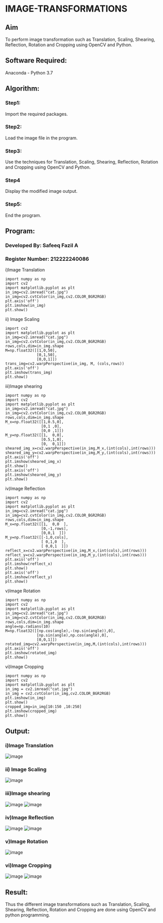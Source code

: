 # IMAGE-TRANSFORMATIONS


## Aim
To perform image transformation such as Translation, Scaling, Shearing, Reflection, Rotation and Cropping using OpenCV and Python.

## Software Required:
Anaconda - Python 3.7

## Algorithm:
### Step1:
Import the required packages.

### Step2:
Load the image file in the program.

### Step3:
Use the techniques for Translation, Scaling, Shearing, Reflection, Rotation and Cropping using OpenCV and Python.

### Step4
Display the modified image output.

### Step5:
End the program.

## Program:

### Developed By: Safeeq Fazil A
### Register Number: 212222240086

i)Image Translation
```
import numpy as np
import cv2
import matplotlib.pyplot as plt
in_img=cv2.imread("cat.jpg")
in_img=cv2.cvtColor(in_img,cv2.COLOR_BGR2RGB)
plt.axis('off')
plt.imshow(in_img)
plt.show()

```


ii) Image Scaling
```
import cv2
import matplotlib.pyplot as plt
in_img=cv2.imread("cat.jpg")
in_img=cv2.cvtColor(in_img,cv2.COLOR_BGR2RGB)
rows,cols,dim=in_img.shape
M=np.float32([[1,0,50],
              [0,1,50],
              [0,0,1]])
trans_img=cv2.warpPerspective(in_img, M, (cols,rows))
plt.axis('off')
plt.imshow(trans_img)
plt.show() 
```



iii)Image shearing
```
import numpy as np
import cv2
import matplotlib.pyplot as plt
in_img=cv2.imread("cat.jpg")
in_img=cv2.cvtColor(in_img,cv2.COLOR_BGR2RGB)
rows,cols,dim=in_img.shape
M_x=np.float32([[1,0.5,0],
                [0,1 ,0],
                [0,0 ,1]])
M_y=np.float32([[1,  0,0],
                [0.5,1,0],
                [0,  0,1]])
sheared_img_x=cv2.warpPerspective(in_img,M_x,(int(cols),int(rows)))
sheared_img_y=cv2.warpPerspective(in_img,M_y,(int(cols),int(rows)))
plt.axis('off')
plt.imshow(sheared_img_x)
plt.show()
plt.axis('off')
plt.imshow(sheared_img_y)
plt.show()
```


iv)Image Reflection
```
import numpy as np
import cv2
import matplotlib.pyplot as plt
in_img=cv2.imread("cat.jpg")
in_img=cv2.cvtColor(in_img,cv2.COLOR_BGR2RGB)
rows,cols,dim=in_img.shape
M_x=np.float32([[1,  0,0  ],
                [0,-1,rows],
                [0,0,1  ]])
M_y=np.float32([[-1,0,cols],
                [ 0,1,0  ],
                [ 0,0,1  ]])
reflect_x=cv2.warpPerspective(in_img,M_x,(int(cols),int(rows)))
reflect_y=cv2.warpPerspective(in_img,M_y,(int(cols),int(rows)))
plt.axis('off')
plt.imshow(reflect_x)
plt.show()
plt.axis('off')
plt.imshow(reflect_y)
plt.show()  

```



v)Image Rotation

```
import numpy as np
import cv2
import matplotlib.pyplot as plt
in_img=cv2.imread("cat.jpg")
in_img=cv2.cvtColor(in_img,cv2.COLOR_BGR2RGB)
rows,cols,dim=in_img.shape
angle=np.radians(10)
M=np.float32([[np.cos(angle),-(np.sin(angle)),0],
              [np.sin(angle),np.cos(angle),0],
              [0,0,1]])
rotated_img=cv2.warpPerspective(in_img,M,(int(cols),int(rows)))
plt.axis('off')
plt.imshow(rotated_img)
plt.show()

```


vi)Image Cropping
```
import numpy as np
import cv2
import matplotlib.pyplot as plt
in_img = cv2.imread("cat.jpg")
in_img = cv2.cvtColor(in_img,cv2.COLOR_BGR2RGB)
plt.imshow(in_img)
plt.show()
cropped_img=in_img[10:150 ,10:250]
plt.imshow(cropped_img)
plt.show()
```




## Output:
### i)Image Translation
![image](https://github.com/Safeeq-Fazil/IMAGE-TRANSFORMATIONS/assets/118680361/32994fd3-d640-4bde-a849-5e09003774c6)


### ii) Image Scaling
![image](https://github.com/Safeeq-Fazil/IMAGE-TRANSFORMATIONS/assets/118680361/d0a4e7b9-8bf5-4316-a7fd-b06d09204dbc)




### iii)Image shearing


![image](https://github.com/Safeeq-Fazil/IMAGE-TRANSFORMATIONS/assets/118680361/a569ee33-6cb0-409d-8409-90fb81b5bcc2)
![image](https://github.com/Safeeq-Fazil/IMAGE-TRANSFORMATIONS/assets/118680361/a63ca520-e360-4427-bf5e-55ac14fc5a78)



### iv)Image Reflection
![image](https://github.com/Safeeq-Fazil/IMAGE-TRANSFORMATIONS/assets/118680361/97c03867-2449-4870-8306-f8c0d1024b5f)
![image](https://github.com/Safeeq-Fazil/IMAGE-TRANSFORMATIONS/assets/118680361/c2787add-1602-4aa7-b035-ce418e913e01)




### v)Image Rotation
![image](https://github.com/Safeeq-Fazil/IMAGE-TRANSFORMATIONS/assets/118680361/ed42cf5e-55a9-4eb4-bfde-c3b9754e218d)




### vi)Image Cropping
![image](https://github.com/Safeeq-Fazil/IMAGE-TRANSFORMATIONS/assets/118680361/f3337f3c-8b10-432b-9deb-d3f7565c6e03)
![image](https://github.com/Safeeq-Fazil/IMAGE-TRANSFORMATIONS/assets/118680361/25181ca9-271b-4109-b57a-88200cf3b10a)





## Result: 

Thus the different image transformations such as Translation, Scaling, Shearing, Reflection, Rotation and Cropping are done using OpenCV and python programming.
